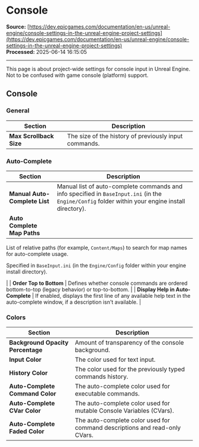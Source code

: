 # Console

**Source:** [https://dev.epicgames.com/documentation/en-us/unreal-engine/console-settings-in-the-unreal-engine-project-settings](https://dev.epicgames.com/documentation/en-us/unreal-engine/console-settings-in-the-unreal-engine-project-settings)  
**Processed:** 2025-06-14 16:15:05

---

This page is about project-wide settings for console input in Unreal Engine. Not to be confused with game console (platform) support.

## Console

### General

| **Section** | **Description** |
| --- | --- |
| **Max Scrollback Size** | The size of the history of previously input commands. |

### Auto-Complete

| **Section** | **Description** |
| --- | --- |
| **Manual Auto-Complete List** | Manual list of auto-complete commands and info specified in `BaseInput.ini` (in the `Engine/Config` folder within your engine install directory). |
| **Auto Complete Map Paths** | 
List of relative paths (for example, `Content/Maps`) to search for map names for auto-complete usage.

Specified in `BaseInput.ini` (in the `Engine/Config` folder within your engine install directory).



 |
| **Order Top to Bottom** | Defines whether console commands are ordered bottom-to-top (legacy behavior) or top-to-bottom. |
| **Display Help in Auto-Complete** | If enabled, displays the first line of any available help text in the auto-complete window, if a description isn't available. |

### Colors

| **Section** | **Description** |
| --- | --- |
| **Background Opacity Percentage** | Amount of transparency of the console background. |
| **Input Color** | The color used for text input. |
| **History Color** | The color used for the previously typed commands history. |
| **Auto-Complete Command Color** | The auto-complete color used for executable commands. |
| **Auto-Complete CVar Color** | The auto-complete color used for mutable Console Variables (CVars). |
| **Auto-Complete Faded Color** | The auto-complete color used for command descriptions and read-only CVars. |